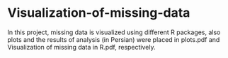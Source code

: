 # Visualization-of-missing-data
In this project, missing data is visualized using different R packages, also plots and the results of analysis (in Persian) were placed in plots.pdf and Visualization of missing data in R.pdf, respectively.
